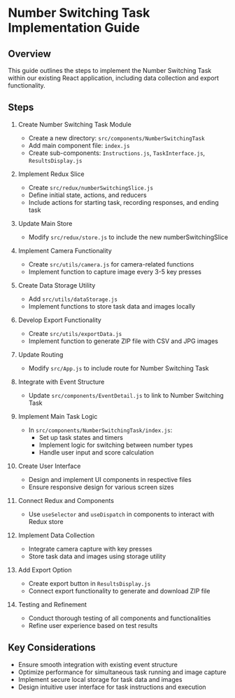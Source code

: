 # Number Switching Task Implementation Guide

## Overview
This guide outlines the steps to implement the Number Switching Task within our existing React application, including data collection and export functionality.

## Steps

1. Create Number Switching Task Module
   - Create a new directory: `src/components/NumberSwitchingTask`
   - Add main component file: `index.js`
   - Create sub-components: `Instructions.js`, `TaskInterface.js`, `ResultsDisplay.js`

2. Implement Redux Slice
   - Create `src/redux/numberSwitchingSlice.js`
   - Define initial state, actions, and reducers
   - Include actions for starting task, recording responses, and ending task

3. Update Main Store
   - Modify `src/redux/store.js` to include the new numberSwitchingSlice

4. Implement Camera Functionality
   - Create `src/utils/camera.js` for camera-related functions
   - Implement function to capture image every 3-5 key presses

5. Create Data Storage Utility
   - Add `src/utils/dataStorage.js`
   - Implement functions to store task data and images locally

6. Develop Export Functionality
   - Create `src/utils/exportData.js`
   - Implement function to generate ZIP file with CSV and JPG images

7. Update Routing
   - Modify `src/App.js` to include route for Number Switching Task

8. Integrate with Event Structure
   - Update `src/components/EventDetail.js` to link to Number Switching Task

9. Implement Main Task Logic
   - In `src/components/NumberSwitchingTask/index.js`:
     - Set up task states and timers
     - Implement logic for switching between number types
     - Handle user input and score calculation

10. Create User Interface
    - Design and implement UI components in respective files
    - Ensure responsive design for various screen sizes

11. Connect Redux and Components
    - Use `useSelector` and `useDispatch` in components to interact with Redux store

12. Implement Data Collection
    - Integrate camera capture with key presses
    - Store task data and images using storage utility

13. Add Export Option
    - Create export button in `ResultsDisplay.js`
    - Connect export functionality to generate and download ZIP file

14. Testing and Refinement
    - Conduct thorough testing of all components and functionalities
    - Refine user experience based on test results

## Key Considerations
- Ensure smooth integration with existing event structure
- Optimize performance for simultaneous task running and image capture
- Implement secure local storage for task data and images
- Design intuitive user interface for task instructions and execution
